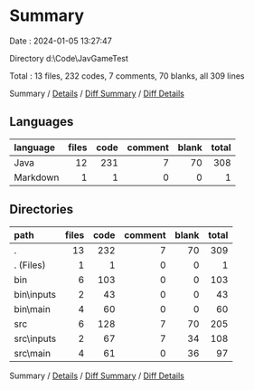 # Summary

Date : 2024-01-05 13:27:47

Directory d:\\Code\\JavGameTest

Total : 13 files,  232 codes, 7 comments, 70 blanks, all 309 lines

Summary / [Details](details.md) / [Diff Summary](diff.md) / [Diff Details](diff-details.md)

## Languages
| language | files | code | comment | blank | total |
| :--- | ---: | ---: | ---: | ---: | ---: |
| Java | 12 | 231 | 7 | 70 | 308 |
| Markdown | 1 | 1 | 0 | 0 | 1 |

## Directories
| path | files | code | comment | blank | total |
| :--- | ---: | ---: | ---: | ---: | ---: |
| . | 13 | 232 | 7 | 70 | 309 |
| . (Files) | 1 | 1 | 0 | 0 | 1 |
| bin | 6 | 103 | 0 | 0 | 103 |
| bin\\inputs | 2 | 43 | 0 | 0 | 43 |
| bin\\main | 4 | 60 | 0 | 0 | 60 |
| src | 6 | 128 | 7 | 70 | 205 |
| src\\inputs | 2 | 67 | 7 | 34 | 108 |
| src\\main | 4 | 61 | 0 | 36 | 97 |

Summary / [Details](details.md) / [Diff Summary](diff.md) / [Diff Details](diff-details.md)